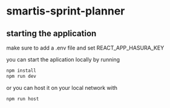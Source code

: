 # smartis-sprint-planner

## starting the application

make sure to add a .env file and set REACT_APP_HASURA_KEY

you can start the aplication locally by running
```sh
npm install
npm run dev
```
or you can host it on your local network with
```sh
npm run host
```
